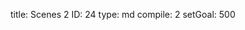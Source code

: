 title:          Scenes 2
ID:             24
type:           md
compile:        2
setGoal:        500


